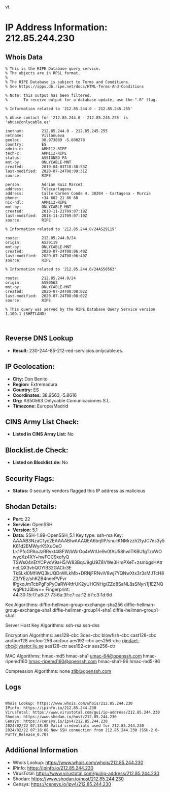 vt
# IP Address Information: 212.85.244.230

## Whois Data
```
% This is the RIPE Database query service.
% The objects are in RPSL format.
%
% The RIPE Database is subject to Terms and Conditions.
% See https://apps.db.ripe.net/docs/HTML-Terms-And-Conditions

% Note: this output has been filtered.
%       To receive output for a database update, use the "-B" flag.

% Information related to '212.85.244.0 - 212.85.245.255'

% Abuse contact for '212.85.244.0 - 212.85.245.255' is 'abuse@onlycable.es'

inetnum:        212.85.244.0 - 212.85.245.255
netname:        Villanueva
geoloc:         38.973889 -5.800278
country:        ES
admin-c:        ARM112-RIPE
tech-c:         ARM112-RIPE
status:         ASSIGNED PA
mnt-by:         ONLYCABLE-MNT
created:        2019-04-03T10:38:53Z
last-modified:  2020-07-24T08:09:31Z
source:         RIPE

person:         Adrian Ruiz Marcet
address:        Telecartagena
address:        Calle Carmen Conde 4, 30204 - Cartagena - Murcia
phone:          +34 602 21 86 68
nic-hdl:        ARM112-RIPE
mnt-by:         ONLYCABLE-MNT
created:        2018-11-21T09:07:19Z
last-modified:  2018-11-21T09:07:19Z
source:         RIPE

% Information related to '212.85.244.0/24AS29119'

route:          212.85.244.0/24
origin:         AS29119
mnt-by:         ONLYCABLE-MNT
created:        2020-07-24T08:06:40Z
last-modified:  2020-07-24T08:06:40Z
source:         RIPE

% Information related to '212.85.244.0/24AS50563'

route:          212.85.244.0/24
origin:         AS50563
mnt-by:         ONLYCABLE-MNT
created:        2020-07-24T08:08:02Z
last-modified:  2020-07-24T08:08:02Z
source:         RIPE

% This query was served by the RIPE Database Query Service version 1.109.1 (SHETLAND)



```
## Reverse DNS Lookup
- **Result:** 230-244-85-212-red-servicios.onlycable.es.

## IP Geolocation:
- **City:** Don Benito
- **Region:** Extremadura
- **Country:** ES
- **Coordinates:** 38.9563,-5.8616
- **Org:** AS50563 Onlycable Comunicaciones S.L.
- **Timezone:** Europe/Madrid

## CINS Army List Check:
- **Listed in CINS Army List:** 
No

## Blocklist.de Check:
- **Listed on Blocklist.de:** 
No

## Security Flags:
- **Status:** 0 security vendors flagged this IP address as malicious

## Shodan Details:
- **Port:** 22
- **Service:** OpenSSH
- **Version:** 5.1
- **Data:** SSH-1.99-OpenSSH_5.1
Key type: ssh-rsa
Key: AAAAB3NzaC1yc2EAAAABIwAAAQEA6brjIIP/snuliKNMrzzh2tyJC7ns3y5K61d2EMWyrK5XuOeO
Lk1PfoGPAoJzRRvkt4l8FW/bWrGo4nWtUe9v0fAU58hwITKBUfgTzoWOwycXz4XY+hwFOC9xofyQ
TSWs04nEtYCPvoV9aH5/W83BqrJ9gU9Z8VWe3HmPXeT+zsmbgsHAtrneLQX3vhQOYlB32GACtr3E
TkSLkl0MfiWQ3kUQDnWLkMb+DRNjFRNviV8wj7YQNwXtx3r3sMJTcH8Z3/YEz/shKZB4neePVFvr
lPgkqJmTcbPgFoPyOaRW4tfrUK2yUHCNHg/ZZd8SaNL8sSNyr/1j1EZNQwgPkzJ3bw==
Fingerprint: 44:30:15:f7:a8:27:73:6a:3f:e7:ca:12:b7:c3:1d:6d

Kex Algorithms:
	diffie-hellman-group-exchange-sha256
	diffie-hellman-group-exchange-sha1
	diffie-hellman-group14-sha1
	diffie-hellman-group1-sha1

Server Host Key Algorithms:
	ssh-rsa
	ssh-dss

Encryption Algorithms:
	aes128-cbc
	3des-cbc
	blowfish-cbc
	cast128-cbc
	arcfour128
	arcfour256
	arcfour
	aes192-cbc
	aes256-cbc
	rijndael-cbc@lysator.liu.se
	aes128-ctr
	aes192-ctr
	aes256-ctr

MAC Algorithms:
	hmac-md5
	hmac-sha1
	umac-64@openssh.com
	hmac-ripemd160
	hmac-ripemd160@openssh.com
	hmac-sha1-96
	hmac-md5-96

Compression Algorithms:
	none
	zlib@openssh.com


## Logs
```

Whois Lookup: https://www.whois.com/whois/212.85.244.230
IPinfo: https://ipinfo.io/212.85.244.230
VirusTotal: https://www.virustotal.com/gui/ip-address/212.85.244.230
Shodan: https://www.shodan.io/host/212.85.244.230
Censys: https://censys.io/ipv4/212.85.244.230
2024/02/22 07:18:08 Valid credentials used for 212.85.244.230
2024/02/22 07:18:08 New SSH connection from 212.85.244.230 (SSH-2.0-PuTTY_Release_0.70)

```
## Additional Information
- Whois Lookup: https://www.whois.com/whois/212.85.244.230
- IPinfo: https://ipinfo.io/212.85.244.230
- VirusTotal: https://www.virustotal.com/gui/ip-address/212.85.244.230
- Shodan: https://www.shodan.io/host/212.85.244.230
- Censys: https://censys.io/ipv4/212.85.244.230

